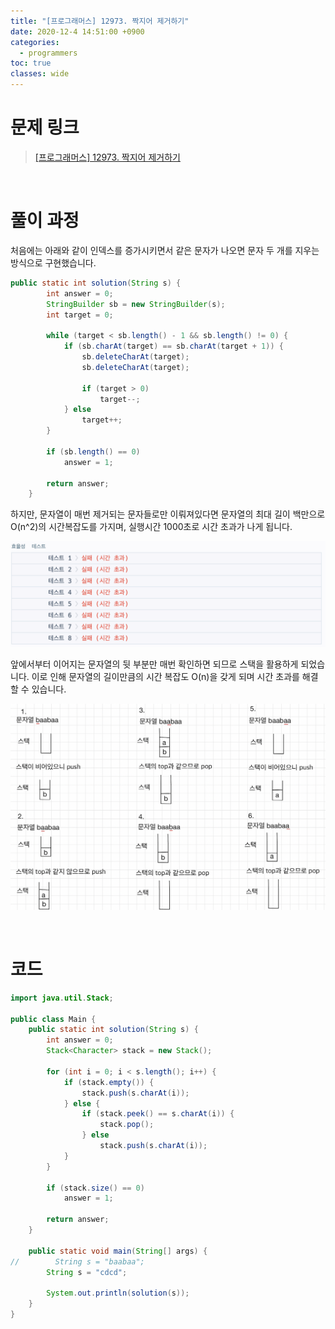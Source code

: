 ```yaml
---
title: "[프로그래머스] 12973. 짝지어 제거하기"
date: 2020-12-4 14:51:00 +0900
categories:
  - programmers
toc: true
classes: wide
---
```


# 문제 링크

> [[프로그래머스] 12973. 짝지어 제거하기](https://programmers.co.kr/learn/courses/30/lessons/12973)

<br>

# 풀이 과정

처음에는 아래와 같이 인덱스를 증가시키면서 같은 문자가 나오면 문자 두 개를 지우는 방식으로 구현했습니다.

```java
public static int solution(String s) {
        int answer = 0;
        StringBuilder sb = new StringBuilder(s);
        int target = 0;

        while (target < sb.length() - 1 && sb.length() != 0) {
            if (sb.charAt(target) == sb.charAt(target + 1)) {
                sb.deleteCharAt(target);
                sb.deleteCharAt(target);

                if (target > 0)
                    target--;
            } else
                target++;
        }

        if (sb.length() == 0)
            answer = 1;

        return answer;
    }
```

하지만, 문자열이 매번 제거되는 문자들로만 이뤄져있다면 문자열의 최대 길이 백만으로 O(n^2)의 시간복잡도를 가지며, 실행시간 1000초로 시간 초과가 나게 됩니다.

![/assets/images/짝지어제거하기.png](/assets/images/짝지어제거하기.png)

앞에서부터 이어지는 문자열의 뒷 부분만 매번 확인하면 되므로 스택을 활용하게 되었습니다. 이로 인해 문자열의 길이만큼의 시간 복잡도 O(n)을 갖게 되며 시간 초과를 해결할 수 있습니다.

![/assets/images/짝지어제거하기2.png](/assets/images/짝지어제거하기2.png)

<br>

# 코드

```java
import java.util.Stack;

public class Main {
    public static int solution(String s) {
        int answer = 0;
        Stack<Character> stack = new Stack();

        for (int i = 0; i < s.length(); i++) {
            if (stack.empty()) {
                stack.push(s.charAt(i));
            } else {
                if (stack.peek() == s.charAt(i)) {
                    stack.pop();
                } else
                    stack.push(s.charAt(i));
            }
        }

        if (stack.size() == 0)
            answer = 1;

        return answer;
    }

    public static void main(String[] args) {
//        String s = "baabaa";
        String s = "cdcd";

        System.out.println(solution(s));
    }
}
```
